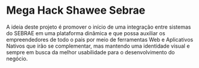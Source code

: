 # Mega Hack Shawee Sebrae
A ideia deste projeto é promover o início de uma integração entre sistemas do SEBRAE em uma plataforma dinâmica e que possa auxiliar os empreendedores de todo o pais por meio de ferramentas Web e Aplicativos Nativos que irão se complementar, mas mantendo uma identidade visual e sempre em busca da melhor usabilidade para o desenvolvimento do negócio.

